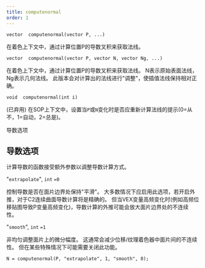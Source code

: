 ```yaml
---
title: computenormal
order: 1
---
```

`vector  computenormal(vector P, ...)`

在着色上下文中，通过计算位置P的导数叉积来获取法线。

`vector  computenormal(vector P, vector N, vector Ng, ...)`

在着色上下文中，通过计算位置P的导数叉积来获取法线。
N表示原始表面法线，Ng表示几何法线。
此版本会对计算出的法线进行"调整"，使插值法线保持相对正确。

`void  computenormal(int i)`

(已弃用) 在SOP上下文中，设置当`P`或`N`变化时是否应重新计算法线的提示(0=从不，1=自动，2=总是)。

导数选项

## 导数选项

计算导数的函数接受额外参数以调整导数计算方式。

"`extrapolate`",
`int`
`=0`

控制导数是否在面片边界处保持"平滑"。
大多数情况下应启用此选项，若开启外推，对于C2连续曲面导数计算将是精确的。
但当VEX变量高频变化时(例如高频位移贴图导致P变量高频变化)，导数计算的外推可能会放大面片边界处的不连续性。

"`smooth`",
`int`
`=1`

非均匀调整面片上的微分幅度。
这通常会减少位移/纹理着色器中面片间的不连续性。
但在某些特殊情况下可能需要关闭此功能。

```vex
N = computenormal(P, "extrapolate", 1, "smooth", 0);

```
